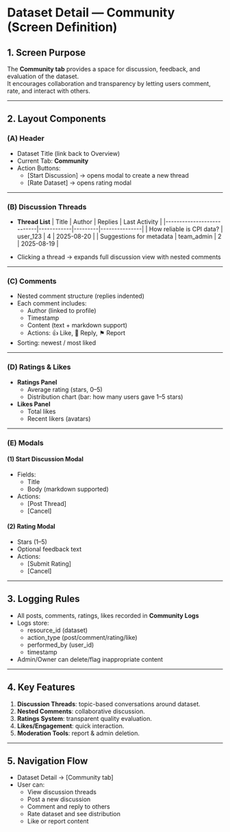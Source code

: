 # Dataset Detail — Community (Screen Definition)

## 1. Screen Purpose
The **Community tab** provides a space for discussion, feedback, and evaluation of the dataset.  
It encourages collaboration and transparency by letting users comment, rate, and interact with others.

---

## 2. Layout Components

### (A) Header
- Dataset Title (link back to Overview)
- Current Tab: **Community**
- Action Buttons:
  - [Start Discussion] → opens modal to create a new thread
  - [Rate Dataset] → opens rating modal

---

### (B) Discussion Threads
- **Thread List**
  | Title                     | Author     | Replies | Last Activity |
  |---------------------------|------------|---------|---------------|
  | How reliable is CPI data? | user_123   | 4       | 2025-08-20    |
  | Suggestions for metadata  | team_admin | 2       | 2025-08-19    |

- Clicking a thread → expands full discussion view with nested comments

---

### (C) Comments
- Nested comment structure (replies indented)
- Each comment includes:
  - Author (linked to profile)
  - Timestamp
  - Content (text + markdown support)
  - Actions: 👍 Like, 💬 Reply, ⚑ Report
- Sorting: newest / most liked

---

### (D) Ratings & Likes
- **Ratings Panel**
  - Average rating (stars, 0–5)
  - Distribution chart (bar: how many users gave 1–5 stars)
- **Likes Panel**
  - Total likes
  - Recent likers (avatars)

---

### (E) Modals

#### (1) Start Discussion Modal
- Fields:
  - Title
  - Body (markdown supported)
- Actions:
  - [Post Thread]
  - [Cancel]

#### (2) Rating Modal
- Stars (1–5)
- Optional feedback text
- Actions:
  - [Submit Rating]
  - [Cancel]

---

## 3. Logging Rules
- All posts, comments, ratings, likes recorded in **Community Logs**
- Logs store:
  - resource_id (dataset)
  - action_type (post/comment/rating/like)
  - performed_by (user_id)
  - timestamp
- Admin/Owner can delete/flag inappropriate content

---

## 4. Key Features
1. **Discussion Threads**: topic-based conversations around dataset.  
2. **Nested Comments**: collaborative discussion.  
3. **Ratings System**: transparent quality evaluation.  
4. **Likes/Engagement**: quick interaction.  
5. **Moderation Tools**: report & admin deletion.  

---

## 5. Navigation Flow
- Dataset Detail → [Community tab]  
- User can:
  - View discussion threads
  - Post a new discussion
  - Comment and reply to others
  - Rate dataset and see distribution
  - Like or report content
